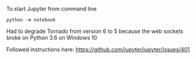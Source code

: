 To start Jupyter from command line

```
python -m notebook
```

Had to degrade Tornado from version 6 to 5 because the web sockets broke on Python 3.6 on Windows 10

Followed instructions here: https://github.com/jupyter/jupyter/issues/401 


